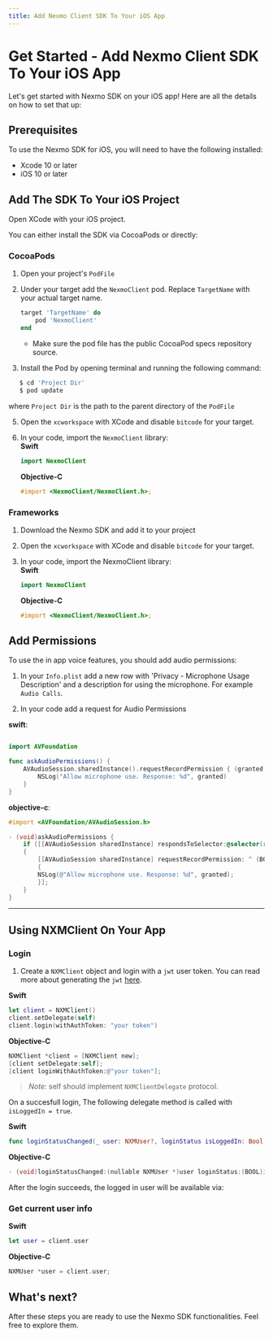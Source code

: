 ```yaml
---
title: Add Nexmo Client SDK To Your iOS App 
---
```


# Get Started - Add Nexmo Client SDK To Your iOS App

Let's get started with Nexmo SDK on your iOS app! Here are all the details on how to set that up:

## Prerequisites

To use the Nexmo SDK for iOS, you will need to have the following installed:

* Xcode 10 or later
* iOS 10 or later

## Add The SDK To Your iOS Project

Open XCode with your iOS project.

You can either install the SDK via CocoaPods or directly:

### CocoaPods

1. Open your project's `PodFile`

2. Under your target add the `NexmoClient` pod. Replace `TargetName` with your actual target name.

   ```ruby
   target 'TargetName' do
       pod 'NexmoClient'
   end
   ```

   * Make sure the pod file has the public CocoaPod specs repository source.

4. Install the Pod by opening terminal and running the following command:

```ruby
   $ cd 'Project Dir'
   $ pod update
   ```

   where `Project Dir` is the path to the parent directory of the `PodFile`

5. Open the `xcworkspace` with XCode and disable `bitcode` for your target.

6. In your code, import the `NexmoClient` library:  
    **Swift** 
    ```swift
    import NexmoClient  
    ```

    **Objective-C**
    ```objective-c
    #import <NexmoClient/NexmoClient.h>;
    ```

### Frameworks

1. Download the Nexmo SDK and add it to your project

2. Open the `xcworkspace` with XCode and disable `bitcode` for your target.

3. In your code, import the NexmoClient library:  
    **Swift** 
    ```swift
    import NexmoClient  
    ```

    **Objective-C**
    ```objective-c
    #import <NexmoClient/NexmoClient.h>;
    ```

## Add Permissions

To use the in app voice features, you should add audio permissions:

1. In your `Info.plist` add a new row with 'Privacy - Microphone Usage Description' and a description for using the microphone. For example `Audio Calls`.

2. In your code add a request for Audio Permissions  

**swift**:
```swift

import AVFoundation

func askAudioPermissions() {
    AVAudioSession.sharedInstance().requestRecordPermission { (granted:Bool) in
        NSLog("Allow microphone use. Response: %d", granted)
    }
}
```

**objective-c**:

```objective-c
#import <AVFoundation/AVAudioSession.h>

- (void)askAudioPermissions {
    if ([[AVAudioSession sharedInstance] respondsToSelector:@selector(requestRecordPermission:)])
    {
        [[AVAudioSession sharedInstance] requestRecordPermission: ^ (BOOL granted)
        {
        NSLog(@"Allow microphone use. Response: %d", granted);
        }];
    }
}

```

---

## Using NXMClient On Your App

### Login

1. Create a `NXMClient` object and login with a `jwt` user token. You can read more about generating the `jwt` [here](_documentation/client-sdk/concepts/jwt-acl).

**Swift**
```swift
let client = NXMClient()
client.setDelegate(self)
client.login(withAuthToken: "your token")
```

**Objective-C**
```objective-c
NXMClient *client = [NXMClient new];
[client setDelegate:self];
[client loginWithAuthToken:@"your token"];
```

> *Note*: self should implement `NXMClientDelegate` protocol.  

On a succesfull login, The following delegate method is called with `isLoggedIn = true`.

**Swift**
```swift
func loginStatusChanged(_ user: NXMUser?, loginStatus isLoggedIn: Bool, withError error: Error?)
```

**Objective-C**
```objective-c
- (void)loginStatusChanged:(nullable NXMUser *)user loginStatus:(BOOL)isLoggedIn withError:(nullable NSError *)error;
```

After the login succeeds, the logged in user will be available via:


### Get current user info
**Swift**
```swift
let user = client.user
```

**Objective-C**
```objective-c
NXMUser *user = client.user;
```

## What's next?

After these steps you are ready to use the Nexmo SDK functionalities.
Feel free to explore them.